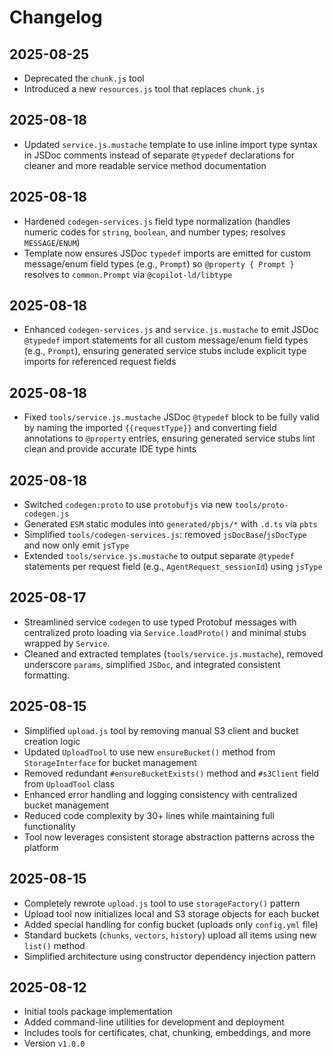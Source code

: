 # Changelog

## 2025-08-25

- Deprecated the `chunk.js` tool
- Introduced a new `resources.js` tool that replaces `chunk.js`

## 2025-08-18

- Updated `service.js.mustache` template to use inline import type syntax in
  JSDoc comments instead of separate `@typedef` declarations for cleaner and
  more readable service method documentation

## 2025-08-18

- Hardened `codegen-services.js` field type normalization (handles numeric codes
  for `string`, `boolean`, and number types; resolves `MESSAGE`/`ENUM`)
- Template now ensures JSDoc `typedef` imports are emitted for custom
  message/enum field types (e.g., `Prompt`) so `@property { Prompt }` resolves
  to `common.Prompt` via `@copilot-ld/libtype`

## 2025-08-18

- Enhanced `codegen-services.js` and `service.js.mustache` to emit JSDoc
  `@typedef` import statements for all custom message/enum field types (e.g.,
  `Prompt`), ensuring generated service stubs include explicit type imports for
  referenced request fields

## 2025-08-18

- Fixed `tools/service.js.mustache` JSDoc `@typedef` block to be fully valid by
  naming the imported `{{requestType}}` and converting field annotations to
  `@property` entries, ensuring generated service stubs lint clean and provide
  accurate IDE type hints

## 2025-08-18

- Switched `codegen:proto` to use `protobufjs` via new `tools/proto-codegen.js`
- Generated `ESM` static modules into `generated/pbjs/*` with `.d.ts` via `pbts`
- Simplified `tools/codegen-services.js`: removed `jsDocBase`/`jsDocType` and
  now only emit `jsType`
- Extended `tools/service.js.mustache` to output separate `@typedef` statements
  per request field (e.g., `AgentRequest_sessionId`) using `jsType`

## 2025-08-17

- Streamlined service `codegen` to use typed Protobuf messages with centralized
  proto loading via `Service.loadProto()` and minimal stubs wrapped by
  `Service`.
- Cleaned and extracted templates (`tools/service.js.mustache`), removed
  underscore `params`, simplified `JSDoc`, and integrated consistent formatting.

## 2025-08-15

- Simplified `upload.js` tool by removing manual S3 client and bucket creation
  logic
- Updated `UploadTool` to use new `ensureBucket()` method from
  `StorageInterface` for bucket management
- Removed redundant `#ensureBucketExists()` method and `#s3Client` field from
  `UploadTool` class
- Enhanced error handling and logging consistency with centralized bucket
  management
- Reduced code complexity by 30+ lines while maintaining full functionality
- Tool now leverages consistent storage abstraction patterns across the platform

## 2025-08-15

- Completely rewrote `upload.js` tool to use `storageFactory()` pattern
- Upload tool now initializes local and S3 storage objects for each bucket
- Added special handling for config bucket (uploads only `config.yml` file)
- Standard buckets (`chunks`, `vectors`, `history`) upload all items using new
  `list()` method
- Simplified architecture using constructor dependency injection pattern

## 2025-08-12

- Initial tools package implementation
- Added command-line utilities for development and deployment
- Includes tools for certificates, chat, chunking, embeddings, and more
- Version `v1.0.0`
